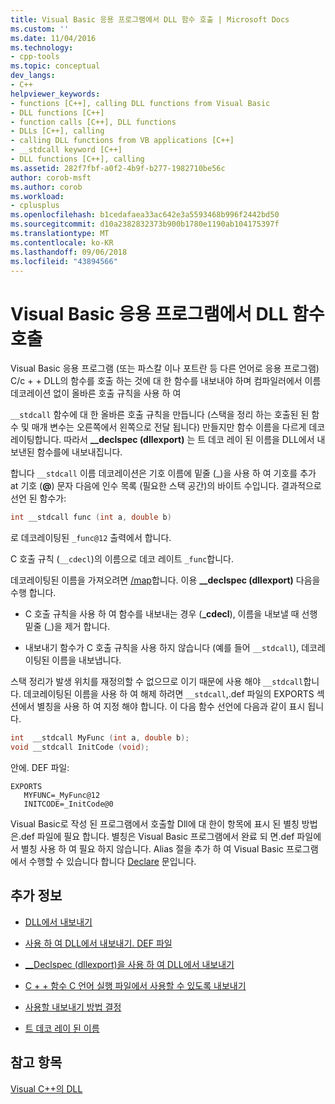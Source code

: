 ```yaml
---
title: Visual Basic 응용 프로그램에서 DLL 함수 호출 | Microsoft Docs
ms.custom: ''
ms.date: 11/04/2016
ms.technology:
- cpp-tools
ms.topic: conceptual
dev_langs:
- C++
helpviewer_keywords:
- functions [C++], calling DLL functions from Visual Basic
- DLL functions [C++]
- function calls [C++], DLL functions
- DLLs [C++], calling
- calling DLL functions from VB applications [C++]
- __stdcall keyword [C++]
- DLL functions [C++], calling
ms.assetid: 282f7fbf-a0f2-4b9f-b277-1982710be56c
author: corob-msft
ms.author: corob
ms.workload:
- cplusplus
ms.openlocfilehash: b1cedafaea33ac642e3a5593468b996f2442bd50
ms.sourcegitcommit: d10a2382832373b900b1780e1190ab104175397f
ms.translationtype: MT
ms.contentlocale: ko-KR
ms.lasthandoff: 09/06/2018
ms.locfileid: "43894566"
---
```

# <a name="calling-dll-functions-from-visual-basic-applications"></a>Visual Basic 응용 프로그램에서 DLL 함수 호출

Visual Basic 응용 프로그램 (또는 파스칼 이나 포트란 등 다른 언어로 응용 프로그램) C/c + + DLL의 함수를 호출 하는 것에 대 한 함수를 내보내야 하며 컴파일러에서 이름 데코레이션 없이 올바른 호출 규칙을 사용 하 여

`__stdcall` 함수에 대 한 올바른 호출 규칙을 만듭니다 (스택을 정리 하는 호출된 된 함수 및 매개 변수는 오른쪽에서 왼쪽으로 전달 됩니다) 만들지만 함수 이름을 다르게 데코레이팅합니다. 따라서 **__declspec (dllexport)** 는 트 데코 레이 된 이름을 DLL에서 내보낸된 함수를에 내보내집니다.

합니다 `__stdcall` 이름 데코레이션은 기호 이름에 밑줄 (_)을 사용 하 여 기호를 추가 at 기호 (**\@**) 문자 다음에 인수 목록 (필요한 스택 공간)의 바이트 수입니다. 결과적으로 선언 된 함수가:

```C
int __stdcall func (int a, double b)
```

로 데코레이팅된 `_func@12` 출력에서 합니다.

C 호출 규칙 (`__cdecl`)의 이름으로 데코 레이트 `_func`합니다.

데코레이팅된 이름을 가져오려면 [/map](../build/reference/map-generate-mapfile.md)합니다. 이용 **__declspec (dllexport)** 다음을 수행 합니다.

- C 호출 규칙을 사용 하 여 함수를 내보내는 경우 (**_cdecl**), 이름을 내보낼 때 선행 밑줄 (_)을 제거 합니다.

- 내보내기 함수가 C 호출 규칙을 사용 하지 않습니다 (예를 들어 `__stdcall`), 데코레이팅된 이름을 내보냅니다.

스택 정리가 발생 위치를 재정의할 수 없으므로 이기 때문에 사용 해야 `__stdcall`합니다. 데코레이팅된 이름을 사용 하 여 해제 하려면 `__stdcall`,.def 파일의 EXPORTS 섹션에서 별칭을 사용 하 여 지정 해야 합니다. 이 다음 함수 선언에 다음과 같이 표시 됩니다.

```C
int  __stdcall MyFunc (int a, double b);
void __stdcall InitCode (void);
```

안에. DEF 파일:

```
EXPORTS
   MYFUNC=_MyFunc@12
   INITCODE=_InitCode@0
```

Visual Basic로 작성 된 프로그램에서 호출할 Dll에 대 한이 항목에 표시 된 별칭 방법은.def 파일에 필요 합니다. 별칭은 Visual Basic 프로그램에서 완료 되 면.def 파일에서 별칭 사용 하 여 필요 하지 않습니다. Alias 절을 추가 하 여 Visual Basic 프로그램에서 수행할 수 있습니다 합니다 [Declare](/dotnet/visual-basic/language-reference/statements/declare-statement) 문입니다.

## <a name="what-do-you-want-to-know-more-about"></a>추가 정보

- [DLL에서 내보내기](../build/exporting-from-a-dll.md)

- [사용 하 여 DLL에서 내보내기. DEF 파일](../build/exporting-from-a-dll-using-def-files.md)

- [__Declspec (dllexport)을 사용 하 여 DLL에서 내보내기](../build/exporting-from-a-dll-using-declspec-dllexport.md)

- [C + + 함수 C 언어 실행 파일에서 사용할 수 있도록 내보내기](../build/exporting-cpp-functions-for-use-in-c-language-executables.md)

- [사용할 내보내기 방법 결정](../build/determining-which-exporting-method-to-use.md)

- [트 데코 레이 된 이름](../build/reference/decorated-names.md)

## <a name="see-also"></a>참고 항목

[Visual C++의 DLL](../build/dlls-in-visual-cpp.md)
